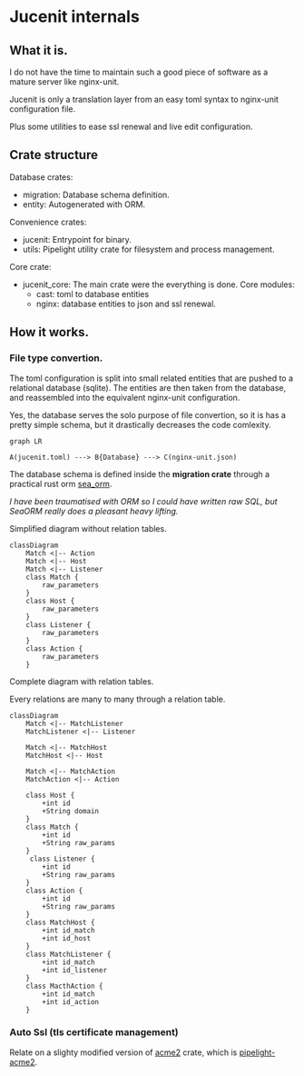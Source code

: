 # Jucenit internals

## What it is.

I do not have the time to maintain such a good piece of software
as a mature server like nginx-unit.

Jucenit is only a translation layer from an easy toml syntax
to nginx-unit configuration file.

Plus some utilities to ease ssl renewal and live edit configuration.

## Crate structure

Database crates:

- migration: Database schema definition.
- entity: Autogenerated with ORM.

Convenience crates:

- jucenit: Entrypoint for binary.
- utils: Pipelight utility crate for filesystem and process management.

Core crate:

- jucenit_core: The main crate were the everything is done.
  Core modules:
  - cast: toml to database entities
  - nginx: database entities to json and ssl renewal.

## How it works.

### File type convertion.

The toml configuration is split into small related entities that are pushed to a relational database (sqlite).
The entities are then taken from the database,
and reassembled into the equivalent nginx-unit configuration.

Yes, the database serves the solo purpose of file convertion,
so it is has a pretty simple schema, but it drastically decreases the code comlexity.

```mermaid
graph LR

A(jucenit.toml) ---> B{Database} ---> C(nginx-unit.json)

```

The database schema is defined inside the **migration crate** through a practical rust orm
[sea_orm](https://www.sea-ql.org/SeaORM/docs/index/).

_I have been traumatised with ORM so I could have written raw SQL, but SeaORM really
does a pleasant heavy lifting._

Simplified diagram without relation tables.

```mermaid
classDiagram
    Match <|-- Action
    Match <|-- Host
    Match <|-- Listener
    class Match {
        raw_parameters
    }
    class Host {
        raw_parameters
    }
    class Listener {
        raw_parameters
    }
    class Action {
        raw_parameters
    }

```

Complete diagram with relation tables.

Every relations are many to many through a relation table.

```mermaid
classDiagram
    Match <|-- MatchListener
    MatchListener <|-- Listener

    Match <|-- MatchHost
    MatchHost <|-- Host

    Match <|-- MatchAction
    MatchAction <|-- Action

    class Host {
        +int id
        +String domain
    }
    class Match {
        +int id
        +String raw_params
    }
     class Listener {
        +int id
        +String raw_params
    }
    class Action {
        +int id
        +String raw_params
    }
    class MatchHost {
        +int id_match
        +int id_host
    }
    class MatchListener {
        +int id_match
        +int id_listener
    }
    class MacthAction {
        +int id_match
        +int id_action
    }
```

### Auto Ssl (tls certificate management)

Relate on a slighty modified version of [acme2](https://docs.rs/acme2/latest/acme2/) crate, which is
[pipelight-acme2](https://github.com/pipelight/acme2).
